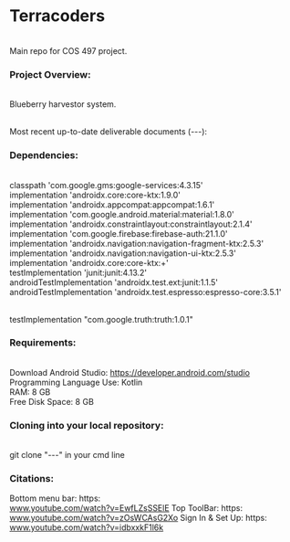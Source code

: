 # Terracoders
<br>Main repo for COS 497 project.

### Project Overview: 
<br> Blueberry harvestor system.


<br>Most recent up-to-date deliverable documents (---): 

### Dependencies:
<br>classpath 'com.google.gms:google-services:4.3.15'
<br>implementation 'androidx.core:core-ktx:1.9.0'
<br>implementation 'androidx.appcompat:appcompat:1.6.1'
<br>implementation 'com.google.android.material:material:1.8.0'
<br>implementation 'androidx.constraintlayout:constraintlayout:2.1.4'
<br>implementation 'com.google.firebase:firebase-auth:21.1.0'
<br>implementation 'androidx.navigation:navigation-fragment-ktx:2.5.3'
<br>implementation 'androidx.navigation:navigation-ui-ktx:2.5.3'
<br>implementation 'androidx.core:core-ktx:+'
<br>testImplementation 'junit:junit:4.13.2'
<br>androidTestImplementation 'androidx.test.ext:junit:1.1.5'
<br>androidTestImplementation 'androidx.test.espresso:espresso-core:3.5.1'

<br>testImplementation "com.google.truth:truth:1.0.1"


### Requirements:
<br>Download Android Studio: https://developer.android.com/studio
<br>Programming Language Use: Kotlin
<br>RAM: 8 GB
<br>Free Disk Space: 8 GB 

### Cloning into your local repository:
<br>git clone "---" in your cmd line

### Citations: 
Bottom menu bar: https:<br>www.youtube.com/watch?v=EwfLZsSSElE
Top ToolBar: https:<br>www.youtube.com/watch?v=zOsWCAsG2Xo 
Sign In & Set Up: https:<br>www.youtube.com/watch?v=idbxxkF1l6k


 
